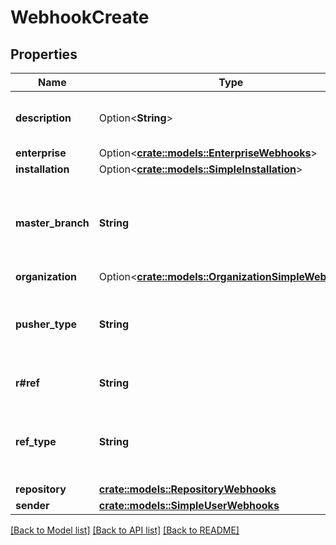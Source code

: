 # WebhookCreate

## Properties

Name | Type | Description | Notes
------------ | ------------- | ------------- | -------------
**description** | Option<**String**> | The repository's current description. | 
**enterprise** | Option<[**crate::models::EnterpriseWebhooks**](enterprise-webhooks.md)> |  | [optional]
**installation** | Option<[**crate::models::SimpleInstallation**](simple-installation.md)> |  | [optional]
**master_branch** | **String** | The name of the repository's default branch (usually `main`). | 
**organization** | Option<[**crate::models::OrganizationSimpleWebhooks**](organization-simple-webhooks.md)> |  | [optional]
**pusher_type** | **String** | The pusher type for the event. Can be either `user` or a deploy key. | 
**r#ref** | **String** | The [`git ref`](https://docs.github.com/rest/git/refs#get-a-reference) resource. | 
**ref_type** | **String** | The type of Git ref object created in the repository. | 
**repository** | [**crate::models::RepositoryWebhooks**](repository-webhooks.md) |  | 
**sender** | [**crate::models::SimpleUserWebhooks**](simple-user-webhooks.md) |  | 

[[Back to Model list]](../README.md#documentation-for-models) [[Back to API list]](../README.md#documentation-for-api-endpoints) [[Back to README]](../README.md)


